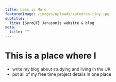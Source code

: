 ```yaml
---
title: Less is More
featuredImage: /images/uploads/katedraa-tiny.jpg
subtitle: |
  Titas {SyroQT} Janusonis website & blog 
meta:
  title: ""
---
```


# This is a place where I
- write my blog about studying and living in the UK  
- put all of my free time project details in one place